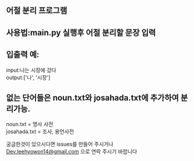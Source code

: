 **어절 분리 프로그램**
---
사용법:main.py 실행후 어절 분리할 문장 입력
---
입출력 예:
---
input:나는 시장에 갔다\
output:['나', '시장']

없는 단어들은 **noun.txt**와 **josahada.txt**에 추가하여 분리가능.
------
noun.txt = 명사 사전\
josahada.txt = 조사, 용언사전

궁금한것이 있으시다면 issues를 만들어 주시거나\
Dev.leehyowon14@gmail.com 으로 연락 주시기 바랍니다
